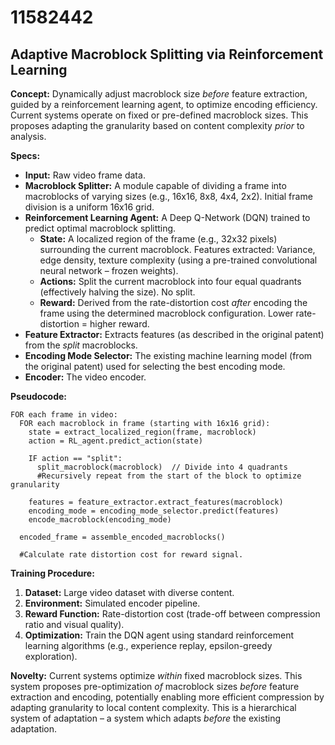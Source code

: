 # 11582442

## Adaptive Macroblock Splitting via Reinforcement Learning

**Concept:** Dynamically adjust macroblock size *before* feature extraction, guided by a reinforcement learning agent, to optimize encoding efficiency. Current systems operate on fixed or pre-defined macroblock sizes. This proposes adapting the granularity based on content complexity *prior* to analysis.

**Specs:**

*   **Input:** Raw video frame data.
*   **Macroblock Splitter:**  A module capable of dividing a frame into macroblocks of varying sizes (e.g., 16x16, 8x8, 4x4, 2x2). Initial frame division is a uniform 16x16 grid.
*   **Reinforcement Learning Agent:** A Deep Q-Network (DQN) trained to predict optimal macroblock splitting.
    *   **State:**  A localized region of the frame (e.g., 32x32 pixels) surrounding the current macroblock. Features extracted: Variance, edge density, texture complexity (using a pre-trained convolutional neural network – frozen weights).
    *   **Actions:**  Split the current macroblock into four equal quadrants (effectively halving the size). No split.
    *   **Reward:**  Derived from the rate-distortion cost *after* encoding the frame using the determined macroblock configuration.  Lower rate-distortion = higher reward.
*   **Feature Extractor:** Extracts features (as described in the original patent) from the *split* macroblocks.
*   **Encoding Mode Selector:**  The existing machine learning model (from the original patent) used for selecting the best encoding mode.
*   **Encoder:** The video encoder.

**Pseudocode:**

```
FOR each frame in video:
  FOR each macroblock in frame (starting with 16x16 grid):
    state = extract_localized_region(frame, macroblock)
    action = RL_agent.predict_action(state)

    IF action == "split":
      split_macroblock(macroblock)  // Divide into 4 quadrants
      #Recursively repeat from the start of the block to optimize granularity
    
    features = feature_extractor.extract_features(macroblock)
    encoding_mode = encoding_mode_selector.predict(features)
    encode_macroblock(encoding_mode)

  encoded_frame = assemble_encoded_macroblocks()
  
  #Calculate rate distortion cost for reward signal.
```

**Training Procedure:**

1.  **Dataset:** Large video dataset with diverse content.
2.  **Environment:**  Simulated encoder pipeline.
3.  **Reward Function:** Rate-distortion cost (trade-off between compression ratio and visual quality).
4.  **Optimization:** Train the DQN agent using standard reinforcement learning algorithms (e.g., experience replay, epsilon-greedy exploration).

**Novelty:** Current systems optimize *within* fixed macroblock sizes. This system proposes pre-optimization *of* macroblock sizes *before* feature extraction and encoding, potentially enabling more efficient compression by adapting granularity to local content complexity. This is a hierarchical system of adaptation – a system which adapts *before* the existing adaptation.